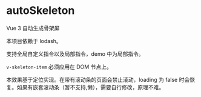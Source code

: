 # autoSkeleton

Vue 3 自动生成骨架屏

本项目依赖于 lodash。

支持全局自定义指令以及局部指令，demo 中为局部指令。

`v-skeleton-item` 必须应用在 DOM 节点上。

本效果基于定位实现。在带有滚动条的页面会禁止滚动，loading 为 false 时会恢复。如果有嵌套滚动条（暂不支持,懒），需要自行修改，原理不难。

